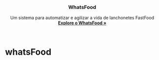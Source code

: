 <p align="center">
  <a href="https://weslleymendes.com.br">
    <img src="https://img.elo7.com.br/product/zoom/26E22DD/painel-adesivo-parede-lanche-fast-food-lanchonete-truck-hd-painel-adesivo-lanche-hamburguer.jpg" alt="" >
  </a>

  <h3 align="center">WhatsFood</h3>

  <p align="center">
    Um sistema para automatizar e agilizar a vida de lanchonetes FastFood
    <br>
  <a href="https://weslleymendes.com.br/whatsFood"><strong>Explore o WhatsFood <b>»</b> </strong></a>
    <br>
    
  </p>
</p>

<br>


# whatsFood

